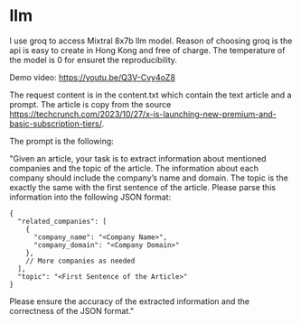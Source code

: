 # llm
I use groq to access Mixtral 8x7b llm model. Reason of choosing groq is the api is easy to create in Hong Kong and free of charge. The temperature of the model is 0 for ensuret the reproducibility.

Demo video: https://youtu.be/Q3V-Cvy4oZ8

The request content is in the content.txt which contain the text article and a prompt. The article is copy from the source https://techcrunch.com/2023/10/27/x-is-launching-new-premium-and-basic-subscription-tiers/. 

The prompt is the following:

"Given an article, your task is to extract information about mentioned companies and the topic of the article. The information about each company should include the company’s name and domain. The topic is the exactly the same with the first sentence of the article. Please parse this information into the following JSON format: 

```
{
  "related_companies": [
    {
      "company_name": "<Company Name>",
      "company_domain": "<Company Domain>"
    },
    // More companies as needed
  ],
  "topic": "<First Sentence of the Article>"
}
```
Please ensure the accuracy of the extracted information and the correctness of the JSON format."

